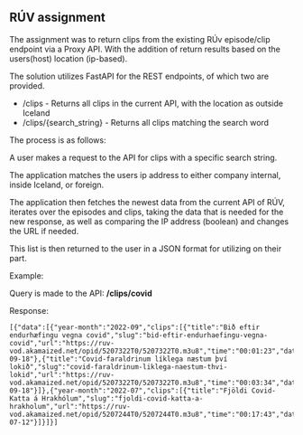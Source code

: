 ## RÚV assignment

The assignment was to return clips from the existing RÚv episode/clip endpoint
via a Proxy API. With the addition of return results based on the users(host)
location (ip-based).

The solution utilizes FastAPI for the REST endpoints, of which two are provided.

* /clips - Returns all clips in the current API, with the location as outside Iceland
* /clips/{search_string} - Returns all clips matching the search word

The process is as follows:

A user makes a request to the API for clips with a specific search string.

The application matches the users ip address to either company internal, inside Iceland, or foreign.

The application then fetches the newest data from the current API of RÚV, iterates
over the episodes and clips, taking the data that is needed for the new response,
as well as comparing the IP address (boolean) and changes the URL if needed.

This list is then returned to the user in a JSON format for utilizing on their part.

Example:

Query is made to the API: **/clips/covid**

Response:

    [{"data":[{"year-month":"2022-09","clips":[{"title":"Bið eftir endurhæfingu vegna covid","slug":"bid-eftir-endurhaefingu-vegna-covid","url":"https://ruv-vod.akamaized.net/opid/5207322T0/5207322T0.m3u8","time":"00:01:23","date":"2022-09-18"},{"title":"Covid-faraldrinum líklega næstum því lokið","slug":"covid-faraldrinum-liklega-naestum-thvi-lokid","url":"https://ruv-vod.akamaized.net/opid/5207322T0/5207322T0.m3u8","time":"00:03:34","date":"2022-09-18"}]},{"year-month":"2022-07","clips":[{"title":"Fjöldi Covid-Katta á Hrakhólum","slug":"fjoldi-covid-katta-a-hrakholum","url":"https://ruv-vod.akamaized.net/opid/5207244T0/5207244T0.m3u8","time":"00:17:43","date":"2022-07-12"}]}]}]